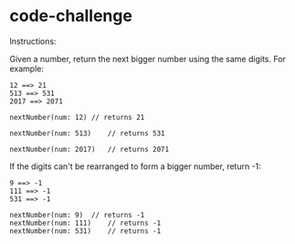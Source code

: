 
# code-challenge

Instructions:

Given a number, return the next bigger number using the same digits. For example:

```
12 ==> 21
513 ==> 531
2017 ==> 2071
```

```
nextNumber(num: 12)	// returns 21
  
nextNumber(num: 513)	// returns 531
 
nextNumber(num: 2017)	// returns 2071
```

If the digits can't be rearranged to form a bigger number, return -1:
```
9 ==> -1
111 ==> -1
531 ==> -1
```
```
nextNumber(num: 9)	// returns -1
nextNumber(num: 111)	// returns -1
nextNumber(num: 531)	// returns -1
```
